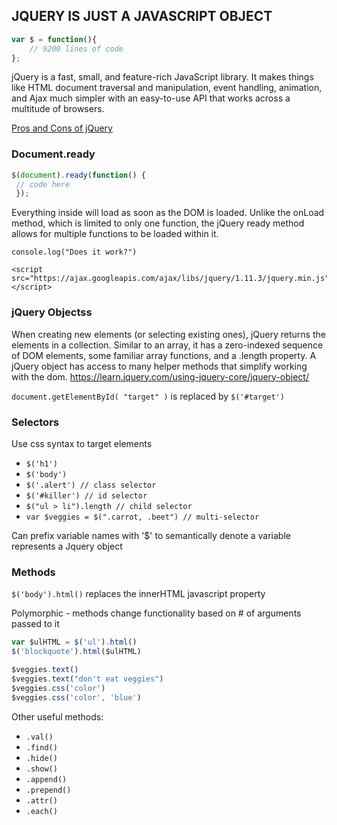 ## JQUERY IS JUST A JAVASCRIPT OBJECT
``` JAVASCRIPT
var $ = function(){
    // 9200 lines of code
};
```
jQuery is a fast, small, and feature-rich JavaScript library. It makes things like HTML document traversal and manipulation, event handling, animation, and Ajax much simpler with an easy-to-use API that works across a multitude of browsers.

[Pros and Cons of jQuery](http://www.webdesignerdepot.com/2012/09/jquery-the-good-the-bad-and-the-ugly/)

### Document.ready
```Javascript
$(document).ready(function() {
 // code here
 });
```
Everything inside will load as soon as the DOM is loaded. Unlike the onLoad method, which is limited to only one function, the jQuery ready method allows for multiple functions to be loaded within it.

```
console.log("Does it work?")
```
```
<script src="https://ajax.googleapis.com/ajax/libs/jquery/1.11.3/jquery.min.js"></script>
```
### jQuery Objectss

When creating new elements (or selecting existing ones), jQuery returns the elements in a collection. Similar to an array, it has a zero-indexed sequence of DOM elements, some familiar array functions, and a .length property. A jQuery object has access to many helper methods that simplify working with the dom. <https://learn.jquery.com/using-jquery-core/jquery-object/>

`document.getElementById( "target" )` is replaced by `$('#target')`

### Selectors

Use css syntax to target elements

* `$('h1')`
* `$('body')`
* `$('.alert') // class selector`
* `$('#killer') // id selector`
* `$("ul > li").length // child selector`
* `var $veggies = $(".carrot, .beet") // multi-selector`

Can prefix variable names with '$' to semantically denote a variable represents a Jquery object

### Methods

`$('body').html()` replaces the innerHTML javascript property

Polymorphic - methods change functionality based on # of arguments passed to it

```javascript
var $ulHTML = $('ul').html()
$('blockquote').html($ulHTML)
```
```javascript
$veggies.text()
$veggies.text("don't eat veggies")
$veggies.css('color')
$veggies.css('color', 'blue')
```
Other useful methods:
* `.val()`
* `.find()`
* `.hide()`
* `.show()`
* `.append()`
* `.prepend()`
* `.attr()`
* `.each()`
